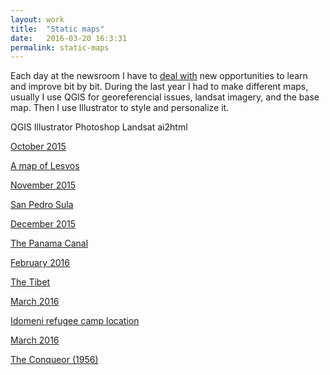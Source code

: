 ```yaml
---
layout: work
title:  "Static maps"
date:   2016-03-20 16:3:31
permalink: static-maps
---
```


<p>
Each day at the newsroom I have to <a class="username link-no-icon" href="https://youtu.be/BoeStB36dic">deal with</a> new opportunities to learn and improve bit by bit. During the last year I had to make different maps, usually I use QGIS for georeferencial issues, landsat imagery, and the base map. Then I use Illustrator to style and personalize it.
</p>
<p>
<span class="tool pill">QGIS</span>
<span class="tool pill">Illustrator</span>
<span class="tool pill">Photoshop</span>
<span class="tool pill">Landsat</span>
<span class="tool pill">ai2html</span>
</p>
<div class="col-md-3">
<div class="item">
<div class="content">
<a class="gallery-link" href="http://www.elespanol.com/enfoques/20151006/69493080_0.html">
<span class="gallery-date">October 2015</span>
<div class="gallery-img" style="background-image: url('/img/lesvos.jpg')"></div>
<p class="gallery-article-title">A map of Lesvos</p>
</a>
</div>
</div>
</div>
<div class="col-md-3">
<div class="item">
<div class="content">
<a class="gallery-link" href="http://www.elespanol.com/mundo/20151030/75492477_0.html">
<span class="gallery-date">November 2015</span>
<div class="gallery-img" style="background-image: url('/img/sula.jpg')"></div>  
<p class="gallery-article-title">San Pedro Sula</p>
</a>
</div>
</div>
</div>
<div class="col-md-3">
<div class="item">
<div class="content">
<a class="gallery-link" href="http://www.elespanol.com/reportajes/20151225/89491075_0.html">
<span class="gallery-date">December 2015</span>
<div class="gallery-img" style="background-image: url('/img/panama.jpg')"></div>
<p class="gallery-article-title">The Panama Canal</p>
</a>
</div>
</div>
</div>
<div class="col-md-3">
<div class="item">
<div class="content">
<a class="gallery-link" href="http://www.elespanol.com/reportajes/20160304/106989558_0.html">
<span class="gallery-date">February 2016</span>
<div class="gallery-img" style="background-image: url('/img/tibet.jpg')"></div>  
<p class="gallery-article-title">The Tibet</p>
</a>
</div>
</div>
</div>
<div class="col-md-3">
<div class="item">
<div class="content">
<a class="gallery-link" href="http://www.elespanol.com/mundo/20160307/107739538_0.html">
<span class="gallery-date">March 2016</span>
<div class="gallery-img" style="background-image: url('/img/refugees.jpg')"></div>
<p class="gallery-article-title">Idomeni refugee camp location</p>
</a>
</div>
</div>
</div>
<div class="col-md-3">
<div class="item">
<div class="content">
<a class="gallery-link" href="http://www.elespanol.com/ciencia/20160304/106989569_0.html">
<span class="gallery-date">March 2016</span>
<div class="gallery-img" style="background-image: url('/img/manhattan-project.jpg')"></div>
<p class="gallery-article-title">The Conqueor (1956)</p>
</a>
</div>
</div>
</div>
